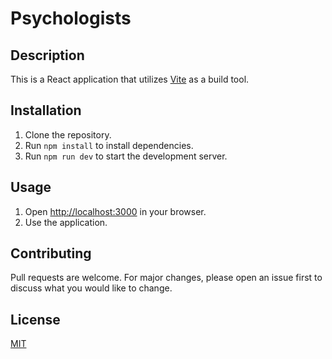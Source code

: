 # Psychologists

## Description

This is a React application that utilizes [Vite](https://vitejs.dev/) as a build tool.

## Installation

1. Clone the repository.
2. Run `npm install` to install dependencies.
3. Run `npm run dev` to start the development server.

## Usage

1. Open [http://localhost:3000](http://localhost:3000) in your browser.
2. Use the application.

## Contributing

Pull requests are welcome. For major changes, please open an issue first to discuss what you would like to change.

## License

[MIT](https://choosealicense.com/licenses/mit/)

